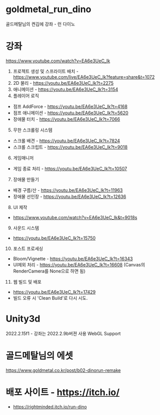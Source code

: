 # goldmetal_run_dino
골드메탈님의 켠김에 강좌 - 런 다이노

# 강좌
https://www.youtube.com/watch?v=EA6e3UeC_Ik
01. 프로젝트 생성 및 스프라이트 배치 - https://www.youtube.com/live/EA6e3UeC_Ik?feature=share&t=1072
02. 2D 물리 - https://youtu.be/EA6e3UeC_Ik?t=2275
03. 애니메이션 - https://youtu.be/EA6e3UeC_Ik?t=3154
04. 플레이어 로직
-    점프 AddForce - https://youtu.be/EA6e3UeC_Ik?t=4168
-    점프 애니메이션 - https://youtu.be/EA6e3UeC_Ik?t=5620
-	 장애물 터치 - https://youtu.be/EA6e3UeC_Ik?t=7066
05. 무한 스크롤링 시스템
-	 스크롤 배견 - https://youtu.be/EA6e3UeC_Ik?t=7824
-	 스크롤 스크립트 - https://youtu.be/EA6e3UeC_Ik?t=9018
06. 게임매니저
-   게임 종료 처리 - https://youtu.be/EA6e3UeC_Ik?t=10507
07. 장애물 만들기
-   배경 구름/산 - https://youtu.be/EA6e3UeC_Ik?t=11963
-   장애물 선인장 - https://youtu.be/EA6e3UeC_Ik?t=12636
08. UI 제작
-   https://www.youtube.com/watch?v=EA6e3UeC_Ik&t=9018s
09. 사운드 시스템
-   https://youtu.be/EA6e3UeC_Ik?t=15750
10. 포스트 프로세싱
-   Bloom/Vignette - https://youtu.be/EA6e3UeC_Ik?t=16343
-   UI제외 처리 - https://youtu.be/EA6e3UeC_Ik?t=16608 (Canvas의 RenderCamera를 None으로 하면 됨)
11. 웹 빌드 및 배포
-   https://youtu.be/EA6e3UeC_Ik?t=17429
-   빌드 오류 시 'Clean Build'로 다시 시도.


# Unity3d
2022.2.15f1 - 강좌는 2022.2.9b버젼 사용
WebGL Support

# 골드메탈님의 에셋
https://www.goldmetal.co.kr/post/b02-dinorun-remake

# 배포 사이트 - https://itch.io/
- https://rightminded.itch.io/run-dino



